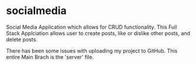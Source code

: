 # socialmedia
Social Media Application which allows for CRUD functionality. This Full Stack Applciation allows user to create posts, like or dislike other posts, and delete posts.


There has been some issues with uploading my project to GitHub. This entire Main Brach is the 'server' file.
